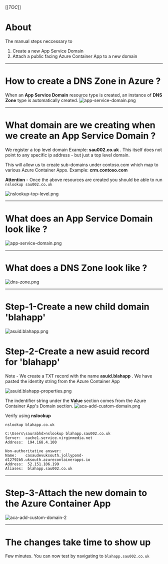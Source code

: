 [[_TOC_]]

# About
The manual steps neccessary to 
1. Create a new App Service Domain
1. Attach a public facing Azure Container App to a new domain

---


# How to create a DNS Zone in Azure ?
When an **App Service Domain** resource type is created, an instance of **DNS Zone** type is automatically created.
![app-service-domain.png](images/app-service-domain-and-dns-zone.png)

---

# What domain are we creating when we create an App Service Domain ?
We register a top level domain Example: **sau002.co.uk** . This itself does not point to any specific ip address - but just a top level domain.

This will allow us to create sub-domains under contoso.com which map to various Azure Container Apps. Example: **crm.contoso.com**

**Attention** - Once the above resources are created you should be able to run `nslookup sau002.co.uk`

![nslookup-top-level.png](images/nslookup-top-level.png)

---

# What does an App Service Domain look like ?

![app-service-domain.png](images/app-service-domain.png)


---

# What does a DNS Zone look like ?

![dns-zone.png](images/dns-zone.png)


---


# Step-1-Create a new child domain 'blahapp'

![asuid.blahapp.png](images/asuid.blahapp.png)


# Step-2-Create a new asuid record for 'blahapp'

Note - We create a TXT record with the name **asuid.blahapp** . We have pasted the identity string from the Azure Container App

![asuid.blahapp-properties.png](images/asuid.blahapp-properties.png)


The indentifier string under the **Value** section comes from the Azure Container App's Domain section.
![aca-add-custom-domain.png](images/aca-add-custom-domain.png)

Verify using **nslookup**
```
nslookup blahapp.co.uk
```

```
C:\Users\saurabhd>nslookup blahapp.sau002.co.uk
Server:  cache1.service.virginmedia.net
Address:  194.168.4.100

Non-authoritative answer:
Name:    casaudevuksouth.jollypond-d12792b5.uksouth.azurecontainerapps.io
Address:  52.151.106.199
Aliases:  blahapp.sau002.co.uk
```


---

# Step-3-Attach the new domain to the Azure Container App

![aca-add-custom-domain-2](images/aca-add-custom-domain-2.png)

---

# The changes take time to show up
Few minutes.
You can now test by navigating to `blahapp.sau002.co.uk`
